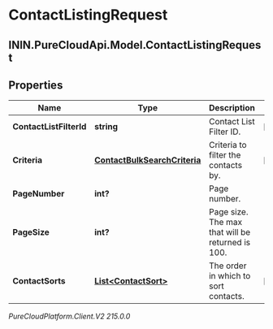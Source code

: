 # ContactListingRequest

## ININ.PureCloudApi.Model.ContactListingRequest

## Properties

|Name | Type | Description | Notes|
|------------ | ------------- | ------------- | -------------|
| **ContactListFilterId** | **string** | Contact List Filter ID. | [optional] |
| **Criteria** | [**ContactBulkSearchCriteria**](ContactBulkSearchCriteria) | Criteria to filter the contacts by. | [optional] |
| **PageNumber** | **int?** | Page number. | |
| **PageSize** | **int?** | Page size. The max that will be returned is 100. | |
| **ContactSorts** | [**List&lt;ContactSort&gt;**](ContactSort) | The order in which to sort contacts. | [optional] |



_PureCloudPlatform.Client.V2 215.0.0_
